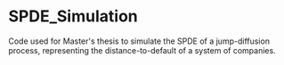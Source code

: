 # SPDE_Simulation

Code used for Master's thesis to simulate the SPDE of a jump-diffusion process, representing the distance-to-default of a system of companies.
